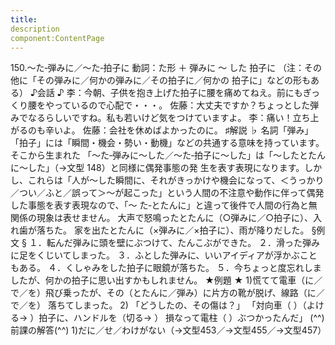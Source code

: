 ```yaml
---
title:
description
component:ContentPage
---
```



150.～た‐弾みに／～た‐拍子に
動詞：た形 ＋ 弾みに ～ した
拍子に
（注：その他に「その弾みに／何かの弾みに／その拍子に／何かの 拍子に」などの形もある）
♪会話 ♪
李：今朝、子供を抱き上げた拍子に腰を痛めてねえ。前にもぎっくり腰をやっているので心配で・・・。 佐藤：大丈夫ですか？ちょっとした弾みでなるらしいですね。私も若いけど気をつけていますよ。
李：痛い！立ち上がるのも辛いよ。
佐藤：会社を休めばよかったのに。
♯解説 ♭
名詞「弾み」「拍子」には「瞬間・機会・勢い・動機」などの共通する意味を持っています。そこから生まれた 「～た‐弾みに～した／～た‐拍子に～した」は「～したとたんに～した」（→文型 148）と同様に偶発事態の発 生を表す表現になります。しかし、これらは「人が～した瞬間に、それがきっかけや機会になって、＜うっかり
／つい／ふと／誤って＞～が起こった」という人間の不注意や動作に伴って偶発した事態を表す表現なので、「～ た‐とたんに」と違って後件で人間の行為と無関係の現象は表せません。
大声で怒鳴ったとたんに（○弾みに／○拍子に）、入れ歯が落ちた。 家を出たとたんに（×弾みに／×拍子に）、雨が降りだした。
§例文 §
１．転んだ弾みに頭を壁にぶつけて、たんこぶができた。
２．滑った弾みに足をくじいてしまった。
３．ふとした弾みに、いいアイディアが浮かぶこともある。
４．くしゃみをした拍子に眼鏡が落ちた。
５．今ちょっと度忘れしましたが、何かの拍子に思い出すかもしれません。
★例題 ★
1)慌てて電車（に／で／を）飛び乗ったが、その（とたんに／弾み）に片方の靴が脱げ、線路（に／で／を）
落ちてしまった。
2) 「どうしたの、その傷は？」 「対向車（ ）（よける→ ）拍子に、ハンドルを（切る→ ）
損なって電柱（ ）ぶつかったんだ」
(^^)前課の解答(^^)
1)だに／せ／わけがない（→文型453／→文型455／→文型457）
